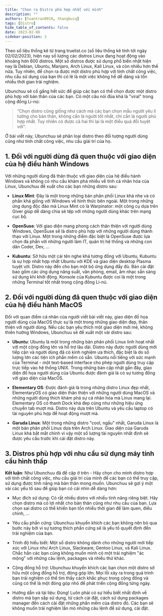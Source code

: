 ```yaml
---
title: "Chọn ra Distro phù hợp nhất với mình"
description: ""
authors: [tuantran0910, thangbuiq]
tags: [Distro]
hide_table_of_contents: false
date: 2023-02-08
sidebar-position: 3
---
```


Theo số liệu thống kê từ trang truelist.co (số liệu thống kê tính tới ngày 02/02/2023), hiện nay số lượng các distros Linux đang hoạt động vào khoảng hơn 600 distros.
Một số distros được sử dụng phổ biến nhất hiện nay là Debian, Ubuntu, Manjaro, Arch Linux, Kali Linux, và còn nhiều hơn thế nữa.
Tuy nhiên, để chọn ra được một distro phù hợp với tính chất công việc, nhu cầu sử dụng của bạn thì có lẽ là một việc không hề dễ dàng và tốn nhiều thời gian trải nghiệm.

Ubunchuu sẽ cố gắng hết sức để giúp các bạn có thể chọn được một distro phù hợp với bản thân của các bạn.
Có một câu nói đùa khá là "viral" trong cộng đồng Li-nú:

> "Chọn distro cũng giống như cách mà các bạn chọn mẫu người yêu lí tưởng cho bản thân, không cần là người tốt nhất, chỉ cần là người phù hợp nhất.
> Tuy nhiên có được cả hai thì lại là một điều quá đỗi tuyệt vời".

Ở bài viết này, Ubunchuu sẽ phân loại distro theo đối tượng người dùng cũng như tính chất công việc, nhu cầu giải trí của họ.

## 1. Đối với người dùng đã quen thuộc với giao diện của hệ điều hành Windows

Với những người dùng đã thân thuộc với giao diện của hệ điều hành Windows và không có nhu cầu khám phá nhiều về tính cá nhân hóa của Linux, Ubunchuu đề xuất cho các bạn những distro sau:

- **Linux Mint**: Đây là một trong những bản phân phối Linux khá nhẹ và có phần khá giống với Windows về hình thức bên ngoài.
  Một trong những ứng dụng độc đáo mà Linux Mint có là Warpinator: một công cụ dựa trên Giver giúp dễ dàng chia sẻ tệp với những người dùng khác trên mạng cục bộ.

- **OpenSuse**: Với giao diện mang phong cách thân thiện với người dùng Windows, OpenSuse sẽ là distro phù hợp với những người dùng thành thạo với Linux.
  Một trong những điểm đặc biệt là OpenSuse được lựa chọn đa phần với những người làm IT, quản trị hệ thống và những con dân Coder, Dev, ...

- **Kubuntu**: Sở hữu một cái tên nghe khá tương đồng với Ubuntu, Kubuntu là sự hợp nhất hợp nhất Ubuntu với KDE và giao diện desktop Plasma tuyệt vời.
  Distro này đến cho bạn một bộ ứng dụng đầy đủ.
  Bản cài đặt bao gồm các ứng dụng năng suất, văn phòng, email, âm nhạc sẵn sàng sử dụng khi khởi động.
  Konsole của Kubuntu được coi là một trong những Terminal tốt nhất trong cộng đồng Li-nú.

## 2. Đối với người dùng đã quen thuộc với giao diện của hệ điều hành MacOS

Đối với quan điểm cá nhân của người viết bài viết này, giao diện đồ họa người dùng của MacOS thực sự là một trong những giao diện đẹp, thân thiện với người dùng.
Nếu các bạn yêu thích một giao diện mới mẻ, không thiên hướng Windows, Ubunchuu sẽ đề xuất một vài distro sau:

- **Ubuntu**: Ubuntu là một trong những bản phân phối Linux linh hoạt nhất với một cộng đồng lớn và hỗ trợ lâu dài.
  Distro này được người dùng mới tiếp cận và người dùng đã có kinh nghiệm ưa thích, đặc biệt là do số lượng lớn các tiện ích phần mềm có sẵn.
  Ubuntu nổi tiếng với sức mạnh của Terminal - một text-based interface cho phép người dùng truy cập trực tiếp vào hệ thống UNIX.
  Trong những bản cập nhật gần đây, giao diện đồ họa người dùng của Ubuntu được đánh giá là có sự tương đồng với giao diện của MacOS.

- **Elementary OS**: Được đánh giá là trong những distro Linux đẹp nhất, ElementaryOS có giao diện thân thiện với những người dùng MacOS và những người dùng thích khám phá sự cá nhân hóa mà Linux mang lại.
  Elementary OS có thanh Dock khá đep cũng như những hiệu ứng chuyển tab mượt mà.
  Distro này dựa trên Ubuntu và yêu cầu laptop có tài nguyên phù hợp để hoạt động mượt mà.

- **Garuda Linux**: Một trong những distro "cool, ngầu" nhất, Garuda Linux là một bản phân phối Linux dựa trên Arch Linux.
  Giao diện của Garuda Linux khá bắt mắt chính vì vậy một số lượng tài nguyên nhất định sẽ được yêu cầu trước khi cài đặt distro này.

## 3. Distros phù hợp với nhu cầu sử dụng máy tính cấu hình thấp

**Kết luận**: Như Ubunchuu đã đề cập ở trên - Hãy chọn cho mình distro hợp với tính chất công việc, nhu cầu giải trí của mình để các bạn có thể truy cập, sử dụng được tính năng mà bản thân mong muốn.
Ubunchuu sẽ gợi ý một vài các yếu tố sau để giúp bạn có cái nhìn dễ dàng hơn:

- Mục đích sử dụng: Có rất nhiều distro với nhiều tính năng riêng biệt.
  Hãy chọn distro mà có lợi nhất cho bản thân cũng như nhu cầu của bạn.
  Lựa chọn sai distro có thể khiến bạn tốn nhiều thời gian để làm quen, điều chỉnh, ...

- Yêu cầu phần cứng: Ubunchuu khuyến khích các bạn không nên bỏ qua bước này bởi vì sự tương thích phần cứng sẽ là yếu tố quyết định đến trải nghiệm của bạn.

- Trình độ hiểu biết: Một số distro không dành cho những người mới tiếp xúc với Linux như Arch Linux, Slackware, Gentoo Linux, và Kali Linux.
  Chắc hẳn các bạn cũng không muốn minh có một trải nghiệm "ác mộng" với những câu lệnh, packages và nhiều thứ khác.

- Cộng đồng hỗ trợ: Ubunchuu khuyến khích các bạn chọn một distro sở hữu một cộng đồng hỗ trợ, đóng góp lớn.
  Mọi lỗi xảy ra trong quá trình bạn trải nghiệm có thể tìm thấy cách khắc phục trong cộng đồng và cũng có thể là một đóng góp nhỏ để phát triển cộng đồng từng ngày.

- Hướng dẫn và tài liệu: Đúng! Luôn phải có sự hiểu biết nhất định về distro mà bạn sắp sử dụng, từ cách cài đặt, cách sử dụng packages manager đến cách cài đặt những phần mềm của distro đó.
  Các bạn sẽ không muốn trải nghiệm lần mò những câu lệnh để sử dụng, cài đặt.